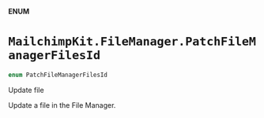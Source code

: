 **ENUM**

# `MailchimpKit.FileManager.PatchFileManagerFilesId`

```swift
enum PatchFileManagerFilesId
```

Update file

Update a file in the File Manager.
